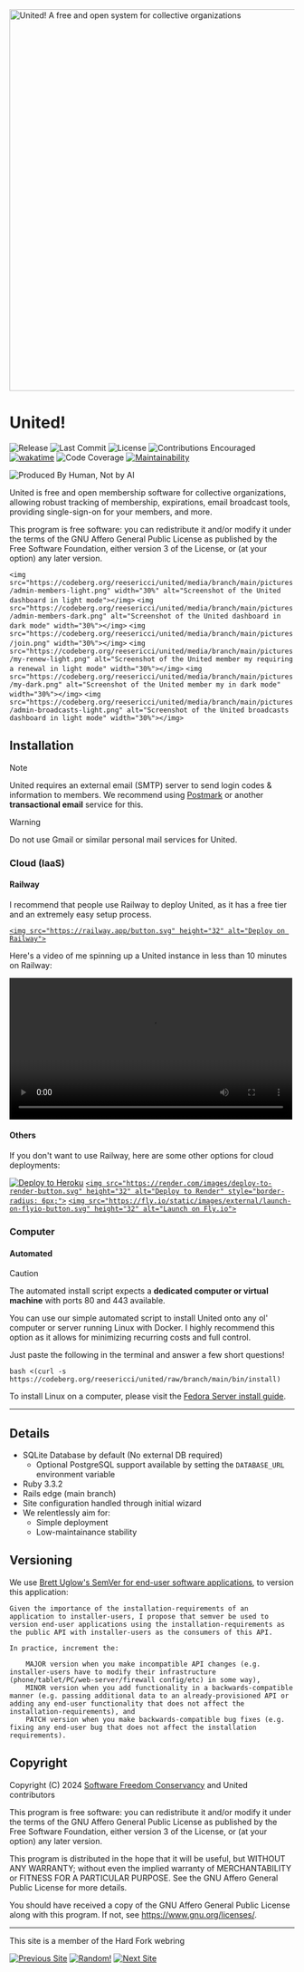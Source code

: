 <img src="https://codeberg.org/reesericci/united/media/branch/main/pictures/United.png" alt="United! A free and open system for collective organizations" width="674">

# United!

![Release](https://img.shields.io/gitea/v/release/reesericci/united?gitea_url=https%3A%2F%2Fcodeberg.org&color=brightgreen)
![Last Commit](https://img.shields.io/gitea/last-commit/reesericci/united?gitea_url=https%3A%2F%2Fcodeberg.org)
![License](https://img.shields.io/badge/license-AGPL--3.0--or--later-brightgreen)
![Contributions Encouraged](https://img.shields.io/badge/contributions-encouraged-brightgreen)
[![wakatime](https://wakatime.com/badge/user/02e135ef-3334-4334-bed2-d93c78a66812/project/018efdd4-e497-4afc-a027-22c684b20171.svg)](https://wakatime.com/badge/user/02e135ef-3334-4334-bed2-d93c78a66812/project/018efdd4-e497-4afc-a027-22c684b20171)
![Code Coverage](https://codeberg.org/reesericci/united/media/branch/main/coverage/coverage_badge_total.svg)
[![Maintainability](https://api.codeclimate.com/v1/badges/ce969661e4948733fdb0/maintainability)](https://codeclimate.com/github/reesericci/heroku-united/maintainability)

![Produced By Human, Not by AI](https://codeberg.org/reesericci/united/media/branch/main/pictures/Produced-By-Human-Not-By-AI-Badge-white.svg)

United is free and open membership software for collective organizations, allowing robust tracking of membership, expirations, email broadcast tools, providing single-sign-on for your members, and more.

This program is free software: you can redistribute it and/or modify it under the terms of the GNU Affero General Public License as published by the Free Software Foundation, either version 3 of the License, or (at your option) any later version.

`<img src="https://codeberg.org/reesericci/united/media/branch/main/pictures/admin-members-light.png" width="30%" alt="Screenshot of the United dashboard in light mode"></img>` `<img src="https://codeberg.org/reesericci/united/media/branch/main/pictures/admin-members-dark.png" alt="Screenshot of the United dashboard in dark mode" width="30%"></img>` `<img src="https://codeberg.org/reesericci/united/media/branch/main/pictures/join.png" width="30%"></img>` `<img src="https://codeberg.org/reesericci/united/media/branch/main/pictures/my-renew-light.png" alt="Screenshot of the United member my requiring a renewal in light mode" width="30%"></img>` `<img src="https://codeberg.org/reesericci/united/media/branch/main/pictures/my-dark.png" alt="Screenshot of the United member my in dark mode" width="30%"></img>` `<img src="https://codeberg.org/reesericci/united/media/branch/main/pictures/admin-broadcasts-light.png" alt="Screenshot of the United broadcasts dashboard in light mode"
 width="30%"></img>`

## Installation

> [!NOTE]
> United requires an external email (SMTP) server to send login codes & information to members. We recommend using [Postmark](https://postmarkapp.com) or another **transactional email** service for this.

> [!WARNING]
> Do not use Gmail or similar personal mail services for United.

### Cloud (IaaS)

#### Railway

I recommend that people use Railway to deploy United, as it has a free tier and an extremely easy setup process.

[`<img src="https://railway.app/button.svg" height="32" alt="Deploy on Railway">`](https://railway.app/template/eqEBYm?referralCode=_0Cj0x)

Here's a video of me spinning up a United instance in less than 10 minutes on Railway:

<video controls="" src="https://codeberg.org/reesericci/united/media/branch/main/pictures/United-Railway.webm" width="500">
  <strong>Your browser does not support the HTML5 "video" tag.</strong>
</video>

#### Others

If you don't want to use Railway, here are some other options for cloud deployments:

[![Deploy to Heroku](https://www.herokucdn.com/deploy/button.svg)](https://www.heroku.com/deploy?template=https://github.com/reesericci/heroku-united)
[`<img src="https://render.com/images/deploy-to-render-button.svg" height="32" alt="Deploy to Render" style="border-radius: 6px;">`](https://render.com/deploy?repo=https://github.com/reesericci/heroku-united)
[`<img src="https://fly.io/static/images/external/launch-on-flyio-button.svg" height="32" alt="Launch on Fly.io">`](https://codeberg.org/reesericci/united/wiki/Deploying-to-Fly.io)

### Computer

#### Automated

> [!CAUTION]
> The automated install script expects a **dedicated computer or virtual machine** with ports 80 and 443 available.

You can use our simple automated script to install United onto any ol' computer or server running Linux with Docker. I highly recommend this option as it allows for minimizing recurring costs and full control.

Just paste the following in the terminal and answer a few short questions!

```
bash <(curl -s https://codeberg.org/reesericci/united/raw/branch/main/bin/install)
```

To install Linux on a computer, please visit the [Fedora Server install guide](https://docs.fedoraproject.org/en-US/fedora-server/installation/).

---

## Details

- SQLite Database by default (No external DB required)
  - Optional PostgreSQL support available by setting the `DATABASE_URL` environment variable
- Ruby 3.3.2
- Rails edge (main branch)
- Site configuration handled through initial wizard
- We relentlessly aim for:
  - Simple deployment
  - Low-maintainance stability

## Versioning

We use [Brett Uglow's SemVer for end-user software applications](https://uglow.medium.com/making-sense-of-semantic-versioning-for-end-user-software-applications-a3049d97478b), to version this application:

```
Given the importance of the installation-requirements of an application to installer-users, I propose that semver be used to version end-user applications using the installation-requirements as the public API with installer-users as the consumers of this API.

In practice, increment the:

    MAJOR version when you make incompatible API changes (e.g. installer-users have to modify their infrastructure (phone/tablet/PC/web-server/firewall config/etc) in some way),
    MINOR version when you add functionality in a backwards-compatible manner (e.g. passing additional data to an already-provisioned API or adding any end-user functionality that does not affect the installation-requirements), and
    PATCH version when you make backwards-compatible bug fixes (e.g. fixing any end-user bug that does not affect the installation requirements).
```

## Copyright

Copyright (C) 2024 [Software Freedom Conservancy](https://sfconservancy.org/assignment/90c1485a-f5ca-4b6c-ba1a-fded83d87cf3/) and United contributors

This program is free software: you can redistribute it and/or modify it under the terms of the GNU Affero General Public License as published by the Free Software Foundation, either version 3 of the License, or (at your option) any later version.

This program is distributed in the hope that it will be useful, but WITHOUT ANY WARRANTY; without even the implied warranty of MERCHANTABILITY or FITNESS FOR A PARTICULAR PURPOSE. See the GNU Affero General Public License for more details.

You should have received a copy of the GNU Affero General Public License along with this program. If not, see https://www.gnu.org/licenses/.

---

This site is a member of the Hard Fork webring

[![Previous Site](https://codeberg.org/reesericci/united/media/branch/main/pictures/button\(3\).png)](https://webri.ng/webring/hardfork/previous?via=https://united.obl.ong)
[![Random!](https://codeberg.org/reesericci/united/media/branch/main/pictures/button\(4\).png)](https://webri.ng/webring/hardfork/random?via=https://united.obl.ong)
[![Next Site](https://codeberg.org/reesericci/united/media/branch/main/pictures/button\(2\).png)](https://webri.ng/webring/hardfork/next?via=https://united.obl.ong)
